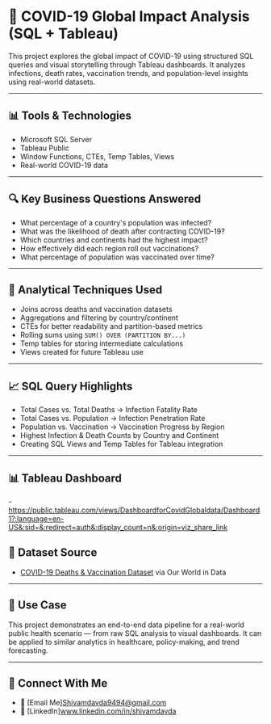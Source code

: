 # 🦠 COVID-19 Global Impact Analysis (SQL + Tableau)

This project explores the global impact of COVID-19 using structured SQL queries and visual storytelling through Tableau dashboards. It analyzes infections, death rates, vaccination trends, and population-level insights using real-world datasets.

---

## 📊 Tools & Technologies
- Microsoft SQL Server
- Tableau Public
- Window Functions, CTEs, Temp Tables, Views
- Real-world COVID-19 data

---

## 🔍 Key Business Questions Answered

- What percentage of a country's population was infected?
- What was the likelihood of death after contracting COVID-19?
- Which countries and continents had the highest impact?
- How effectively did each region roll out vaccinations?
- What percentage of population was vaccinated over time?

---

## 🧠 Analytical Techniques Used
- Joins across deaths and vaccination datasets
- Aggregations and filtering by country/continent
- CTEs for better readability and partition-based metrics
- Rolling sums using `SUM() OVER (PARTITION BY...)`
- Temp tables for storing intermediate calculations
- Views created for future Tableau use

---

## 📈 SQL Query Highlights

- Total Cases vs. Total Deaths → Infection Fatality Rate
- Total Cases vs. Population → Infection Penetration Rate
- Population vs. Vaccination → Vaccination Progress by Region
- Highest Infection & Death Counts by Country and Continent
- Creating SQL Views and Temp Tables for Tableau integration

---

## 📊 Tableau Dashboard

-https://public.tableau.com/views/DashboardforCovidGlobaldata/Dashboard1?:language=en-US&:sid=&:redirect=auth&:display_count=n&:origin=viz_share_link

## 🧩 Dataset Source

- [COVID-19 Deaths & Vaccination Dataset](https://ourworldindata.org/covid-deaths) via Our World in Data

---

## 💼 Use Case

This project demonstrates an end-to-end data pipeline for a real-world public health scenario — from raw SQL analysis to visual dashboards. It can be applied to similar analytics in healthcare, policy-making, and trend forecasting.

---

## 🤝 Connect With Me

- 📧 [Email Me]Shivamdavda9494@gmail.com
- 💼 [LinkedIn]www.linkedin.com/in/shivamdavda

